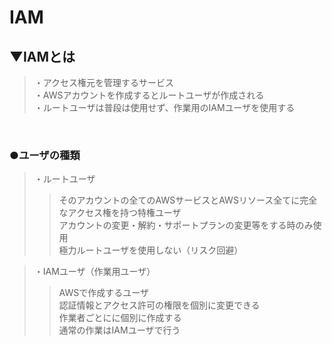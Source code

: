 # IAM

## ▼IAMとは
>・アクセス権元を管理するサービス<br>
>・AWSアカウントを作成するとルートユーザが作成される<br>
>・ルートユーザは普段は使用せず、作業用のIAMユーザを使用する<br>
<br>

### ●ユーザの種類
>・ルートユーザ<br>
>>そのアカウントの全てのAWSサービスとAWSリソース全てに完全なアクセス権を持つ特権ユーザ<br>
>>アカウントの変更・解約・サポートプランの変更等をする時のみ使用<br>
>>極力ルートユーザを使用しない（リスク回避）<br>

>・IAMユーザ（作業用ユーザ）<br>
>>AWSで作成するユーザ<br>
>>認証情報とアクセス許可の権限を個別に変更できる<br>
>>作業者ごとにに個別に作成する<br>
>>通常の作業はIAMユーザで行う<br>
<br>
